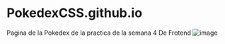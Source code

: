 # PokedexCSS.github.io
Pagina de la Pokedex de la practica de la semana 4 De Frotend
![image](https://user-images.githubusercontent.com/88946816/159104063-0ec6d97b-028e-4880-94f0-1529a52684da.png)

